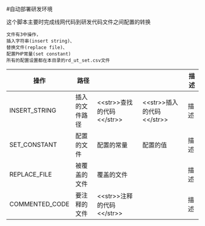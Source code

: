 #自动部署研发环境

这个脚本主要时完成线网代码到研发代码文件之间配置的转换

```
文件有3中操作，
插入字符串(insert string)、
替换文件(replace file)、
配置PHP常量(set constant)
所有的配置设置都在本目录的rd_ut_set.csv文件

```

|操作|路径|||描述|
|---|---|---|---|---|
| INSERT_STRING| 插入的文件路径|\<\<str\>\>查找的代码\<\</str\>\> | \<\<str>>插入的代码\<\</str\>\>|描述|      
|SET_CONSTANT|  配置的文件| 配置的常量|   配置的值 |描述|
|REPLACE_FILE| 被覆盖的文件 |覆盖的文件| |描述  |
|COMMENTED_CODE  |  要注释的文件   | \<\<str\>\>注释的代码\<\</str\>\> ||  描述 |